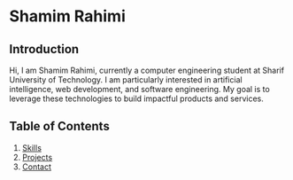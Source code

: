 # Shamim Rahimi

## Introduction

Hi, I am Shamim Rahimi, currently a computer engineering student at Sharif University of Technology. I am particularly interested in artificial intelligence, web development, and software engineering. My goal is to leverage these technologies to build impactful products and services.

## Table of Contents
1. [Skills](#skills)
2. [Projects](#projects)
3. [Contact](#contact)
